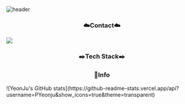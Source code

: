 ![header](https://capsule-render.vercel.app/api?type=venom&section=header&height=300&text=Hello&fontAlignX=50&fontAlignY=45&color=gradient&fontSize=100&fontColor=FFCC99&desc=It's%20PYeonju%20GitHub)

<h3 align="center">☁️Contact☁️</h3>

<img src="https://img.shields.io/badge/G-Mail-색코드?style=for-the-badge&logo=이미지 이름&logoColor=black">

<h3 align="center">✒️Tech Stack✒️</h3>


<h3 align="center">📢Info</h3>
![YeonJu's GitHub stats](https://github-readme-stats.vercel.app/api?username=PYeonju&show_icons=true&theme=transparent)
